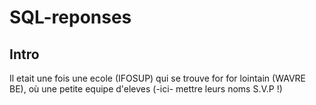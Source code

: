 # SQL-reponses
## Intro
Il etait une fois une ecole (IFOSUP) qui se trouve for for lointain (WAVRE BE), où une petite equipe d'eleves 
    (-ici- mettre leurs noms S.V.P !)
